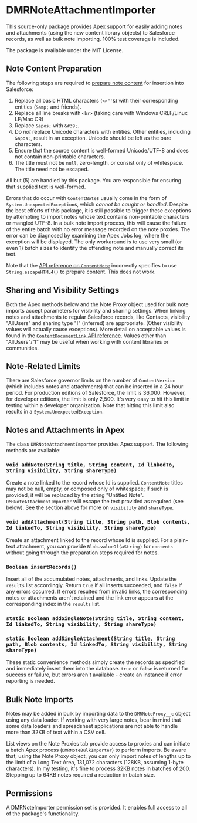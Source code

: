 # DMRNoteAttachmentImporter

This source-only package provides Apex support for easily adding notes and attachments (using the new 
content library objects) to Salesforce records, as well as bulk note importing. 100% test coverage is included.

The package is available under the MIT License.

## Note Content Preparation

The following steps are required to [prepare note content](https://help.salesforce.com/apex/HTViewSolution?id=000230867&language=en_US) for insertion into Salesforce:

 1. Replace all basic HTML characters (`<>"'&`) with their corresponding entities (`&amp;` and friends).
 2. Replace all line breaks with `<br>` (taking care with Windows CRLF/Linux LF/Mac CR)
 3. Replace `&apos;` with `&#39;`.
 4. Do *not* replace Unicode characters with entities. Other entities, including `&apos;`, result in an exception. Unicode should be left as the bare characters.
 5. Ensure that the source content is well-formed Unicode/UTF-8 and does not contain non-printable characters.
 6. The title must not be `null`, zero-length, or consist only of whitespace. The title need not be escaped.

All but (5) are handled by this package. You are responsible for ensuring that supplied text is well-formed.  

Errors that do occur with `ContentNote`s usually come in the form of `System.UnexpectedException`s, which *cannot be caught or handled*. Despite the best efforts of this package, it is still possible to trigger these exceptions by attempting to import notes whose text contains non-printable characters or mangled UTF-8. In a bulk note import process, this will cause the failure of the entire batch with no error message recorded on the note proxies. The error can be diagnosed by examining the Apex Jobs log, where the exception will be displayed. The only workaround is to use very small (or even 1) batch sizes to identify the offending note and manually correct its text.

Note that the [API reference on `ContentNote`](https://developer.salesforce.com/docs/atlas.en-us.api.meta/api/sforce_api_objects_contentnote.htm) incorrectly specifies to use `String.escapeHTML4()` to prepare content. This does not work.

## Sharing and Visibility Settings

Both the Apex methods below and the Note Proxy object used for bulk note imports accept parameters for visibility and sharing settings. When linking notes and attachments to regular Salesforce records, like Contacts, visibility "AllUsers" and sharing type "I" (inferred) are appropriate. (Other visibility values will actually cause exceptions). More detail on acceptable values is found in the [`ContentDocumentLink` API reference](https://developer.salesforce.com/docs/atlas.en-us.api.meta/api/sforce_api_objects_contentdocumentlink.htm). Values other than "AllUsers"/"I" may be useful when working with content libraries or communities.

## Note-Related Limits

There are Salesforce governor limits on the number of `ContentVersion` (which includes notes and attachments) that can be inserted in a 24 hour period. For production editions of Salesforce, the limit is 36,000. However, for developer editions, the limit is only 2,500. It's very easy to hit this limit in testing within a developer organization. Note that hitting this limit also results in a `System.UnexpectedException`.

## Notes and Attachments in Apex

The class `DMRNoteAttachmentImporter` provides Apex support. The following methods are available:

### `void addNote(String title, String content, Id linkedTo, String visibility, String shareType)`

Create a note linked to the record whose Id is supplied. `ContentNote` titles may not be null, empty, or composed only of whitespace; if such is provided, it will be replaced by the string "Untitled Note". `DMRNoteAttachmentImporter` will escape the text provided as required (see below). See the section above for more on `visibility` and `shareType`.

### `void addAttachment(String title, String path, Blob contents, Id linkedTo, String visibility, String shareType)`

Create an attachment linked to the record whose Id is supplied. For a plain-text attachment, you can provide `Blob.valueOf(aString)` for `contents` without going through the preparation steps required for notes.

### `Boolean insertRecords()`

Insert all of the accumulated notes, attachments, and links. Update the `results` list accordingly. Return `true` if all inserts succeeded, and `false` if any errors occurred. If errors resulted from invalid links, the corresponding notes or attachments aren't retained and the link error appears at the corresponding index in the `results` list.

### `static Boolean addSingleNote(String title, String content, Id linkedTo, String visibility, String shareType)`
### `static Boolean addSingleAttachment(String title, String path, Blob contents, Id linkedTo, String visibility, String shareType)`

These static convenience methods simply create the records as specified and immediately insert them into the database. `true` or `false` is returned for success or failure, but errors aren't available - create an instance if error reporting is needed.

## Bulk Note Imports

Notes may be added in bulk by importing data to the `DMRNoteProxy__c` object using any data loader. If working with very large notes, bear in mind that some data loaders and spreadsheet applications are not able to handle more than 32KB of text within a CSV cell.

List views on the Note Proxies tab provide access to proxies and can initiate a batch Apex process (`DMRNoteBulkImporter`) to perform imports. Be aware that, using the Note Proxy object, you can only import notes of lengths up to the limit of a Long Text Area, 131,072 characters (128KB, assuming 1-byte characters). In my testing, it's fine to process 32KB notes in batches of 200. Stepping up to 64KB notes required a reduction in batch size.

## Permissions

A DMRNoteImporter permission set is provided. It enables full access to all of the package's functionality.
